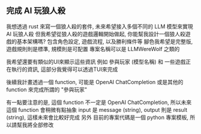 ## 完成 AI 玩狼人殺

我想透過 rust 來寫一個狼人殺的套件, 未來希望接入多個不同的 LLM 模型來實現 AI 玩狼人殺
但我希望從狼人殺的遊戲邏輯開始做起, 你能幫我設計一個狼人殺遊戲的基本架構嗎? 包含角色設定, 遊戲流程, 以及勝利條件等
腳色我希望是完整版, 遊戲規則則是標準, 規模則是可配置
專案名稱可以是 LLMWereWolf 之類的

我希望還要有類似的UI來顯示這些資訊 例如 參與玩家 (模型名稱) 和 一些遊戲正在執行的資訊, 這部分我覺得可以透過TUI來完成

後續我計畫透過一個 function, 可能是 OpenAI ChatCompletion 或是其他的 function 來完成所謂的 "參與玩家"

有一點要注意的是, 這個 function 不一定是 OpenAI ChatCompletion, 所以未來這個 function 會稍微有點抽象
input 是 message (string), output 則是 result (string), 這樣未來會比較好完成
另外 目前的專案代碼是一個 python 專案模板, 所以請幫我將全部修改